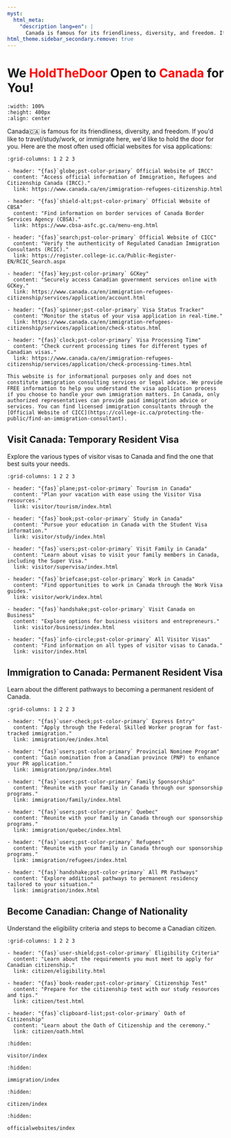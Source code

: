 ```yaml
---
myst:
  html_meta:
    "description lang=en": |
      Canada is famous for its friendliness, diversity, and freedom. If you'd like to travel/study/work, or immigrate here, we'd like to hold the door for you. Here are the most often used official websites for visa applications.
html_theme.sidebar_secondary.remove: true
---
```


# We <span style="color:red;">HoldTheDoor</span> Open to <span style="color:red;">Canada</span> for You!

```{youtube} HFasfNBpD7U
:width: 100%
:height: 400px
:align: center
```

Canada🇨🇦 is famous for its friendliness, diversity, and freedom. If you'd like to travel/study/work, or immigrate here, we'd like to hold the door for you. Here are the most often used official websites for visa applications:

```{gallery-grid}
:grid-columns: 1 2 2 3

- header: "{fas}`globe;pst-color-primary` Official Website of IRCC"
  content: "Access official information of Immigration, Refugees and Citizenship Canada (IRCC)."
  link: https://www.canada.ca/en/immigration-refugees-citizenship.html

- header: "{fas}`shield-alt;pst-color-primary` Official Website of CBSA"
  content: "Find information on border services of Canada Border Services Agency (CBSA)."
  link: https://www.cbsa-asfc.gc.ca/menu-eng.html

- header: "{fas}`search;pst-color-primary` Official Website of CICC"
  content: "Verify the authenticity of Regulated Canadian Immigration Consultants (RCIC)."
  link: https://register.college-ic.ca/Public-Register-EN/RCIC_Search.aspx

- header: "{fas}`key;pst-color-primary` GCKey"
  content: "Securely access Canadian government services online with GCKey."
  link: https://www.canada.ca/en/immigration-refugees-citizenship/services/application/account.html

- header: "{fas}`spinner;pst-color-primary` Visa Status Tracker"
  content: "Monitor the status of your visa application in real-time."
  link: https://www.canada.ca/en/immigration-refugees-citizenship/services/application/check-status.html

- header: "{fas}`clock;pst-color-primary` Visa Processing Time"
  content: "Check current processing times for different types of Canadian visas."
  link: https://www.canada.ca/en/immigration-refugees-citizenship/services/application/check-processing-times.html
```

```{warning}
This website is for informational purposes only and does not constitute immigration consulting services or legal advice. We provide FREE information to help you understand the visa application process if you choose to handle your own immigration matters. In Canada, only authorized representatives can provide paid immigration advice or services. You can find licensed immigration consultants through the [Official Website of CICC](https://college-ic.ca/protecting-the-public/find-an-immigration-consultant).
```


## Visit Canada: Temporary Resident Visa

Explore the various types of visitor visas to Canada and find the one that best suits your needs.

```{gallery-grid}
:grid-columns: 1 2 2 3

- header: "{fas}`plane;pst-color-primary` Tourism in Canada"
  content: "Plan your vacation with ease using the Visitor Visa resources."
  link: visitor/tourism/index.html

- header: "{fas}`book;pst-color-primary` Study in Canada"
  content: "Pursue your education in Canada with the Student Visa information."
  link: visitor/study/index.html

- header: "{fas}`users;pst-color-primary` Visit Family in Canada"
  content: "Learn about visas to visit your family members in Canada, including the Super Visa."
  link: visitor/supervisa/index.html

- header: "{fas}`briefcase;pst-color-primary` Work in Canada"
  content: "Find opportunities to work in Canada through the Work Visa guides."
  link: visitor/work/index.html

- header: "{fas}`handshake;pst-color-primary` Visit Canada on Business"
  content: "Explore options for business visitors and entrepreneurs."
  link: visitor/business/index.html

- header: "{fas}`info-circle;pst-color-primary` All Visitor Visas"
  content: "Find information on all types of visitor visas to Canada."
  link: visitor/index.html
```


## Immigration to Canada: Permanent Resident Visa

Learn about the different pathways to becoming a permanent resident of Canada.

```{gallery-grid}
:grid-columns: 1 2 2 3

- header: "{fas}`user-check;pst-color-primary` Express Entry"
  content: "Apply through the Federal Skilled Worker program for fast-tracked immigration."
  link: immigration/ee/index.html

- header: "{fas}`users;pst-color-primary` Provincial Nominee Program"
  content: "Gain nomination from a Canadian province (PNP) to enhance your PR application."
  link: immigration/pnp/index.html

- header: "{fas}`users;pst-color-primary` Family Sponsorship"
  content: "Reunite with your family in Canada through our sponsorship programs."
  link: immigration/family/index.html

- header: "{fas}`users;pst-color-primary` Quebec"
  content: "Reunite with your family in Canada through our sponsorship programs."
  link: immigration/quebec/index.html

- header: "{fas}`users;pst-color-primary` Refugees"
  content: "Reunite with your family in Canada through our sponsorship programs."
  link: immigration/refugees/index.html

- header: "{fas}`handshake;pst-color-primary` All PR Pathways"
  content: "Explore additional pathways to permanent residency tailored to your situation."
  link: immigration/index.html
```

## Become Canadian: Change of Nationality

Understand the eligibility criteria and steps to become a Canadian citizen.

```{gallery-grid}
:grid-columns: 1 2 2 3

- header: "{fas}`user-shield;pst-color-primary` Eligibility Criteria"
  content: "Learn about the requirements you must meet to apply for Canadian citizenship."
  link: citizen/eligibility.html

- header: "{fas}`book-reader;pst-color-primary` Citizenship Test"
  content: "Prepare for the citizenship test with our study resources and tips."
  link: citizen/test.html

- header: "{fas}`clipboard-list;pst-color-primary` Oath of Citizenship"
  content: "Learn about the Oath of Citizenship and the ceremony."
  link: citizen/oath.html
```


```{toctree}
:hidden:

visitor/index
```


```{toctree}
:hidden:

immigration/index
```

```{toctree}
:hidden:

citizen/index
```

```{toctree}
:hidden:

officialwebsites/index
```
